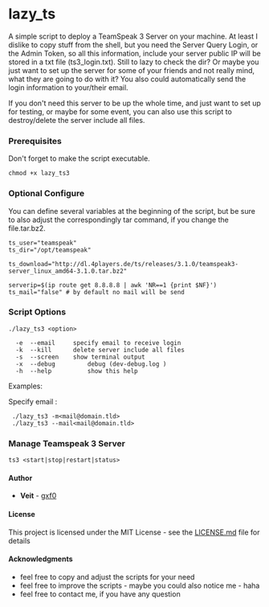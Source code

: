# lazy_ts

A simple script to deploy a TeamSpeak 3 Server on your machine. At least I dislike to copy stuff from the shell, but you need the Server Query Login, or the Admin Token, so all this information, include your server public IP will be stored in a txt file (ts3_login.txt). Still to lazy to check the dir? Or maybe you just want to set up the server for some of your friends and not really mind, what they are going to do with it? You also could automatically send the login information to your/their email.

If you don't need this server to be up the whole time, and just want to set up for testing, or maybe for some event, you can also use this script to destroy/delete the server include all files.

### Prerequisites

Don't forget to make the script executable.
```
chmod +x lazy_ts3
```

### Optional Configure

You can define several variables at the beginning of the script, but be sure
to also adjust the correspondingly tar command, if you change the file.tar.bz2.

```
ts_user="teamspeak"  
ts_dir="/opt/teamspeak"  

ts_download="http://dl.4players.de/ts/releases/3.1.0/teamspeak3-server_linux_amd64-3.1.0.tar.bz2"

serverip=$(ip route get 8.8.8.8 | awk 'NR==1 {print $NF}')
ts_mail="false" # by default no mail will be send
```

### Script Options

```
./lazy_ts3 <option>

  -e  --email     specify email to receive login
  -k  --kill      delete server include all files
  -s  --screen	  show terminal output
  -x  --debug		  debug (dev-debug.log )
  -h  --help		  show this help
```

Examples:

Specify email :
```
 ./lazy_ts3 -m<mail@domain.tld>
 ./lazy_ts3 --mail<mail@domain.tld>
```

### Manage Teamspeak 3 Server
```
ts3 <start|stop|restart|status>
```

#### Author

* **Veit** - [gxf0](https://github.com/gxf0)

#### License

This project is licensed under the MIT License - see the [LICENSE.md](LICENSE.md) file for details

#### Acknowledgments

* feel free to copy and adjust the scripts for your need
* feel free to improve the scripts - maybe you could also notice me - haha
* feel free to contact me, if you have any question
